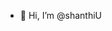 - 👋 Hi, I’m @shanthiU


<!---
shanthiU/shanthiU is a ✨ special ✨ repository because its `README.md` (this file) appears on your GitHub profile.
You can click the Preview link to take a look at your changes.
--->
